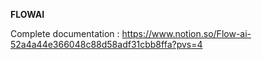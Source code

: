 **FLOWAI**

Complete documentation : https://www.notion.so/Flow-ai-52a4a44e366048c88d58adf31cbb8ffa?pvs=4
